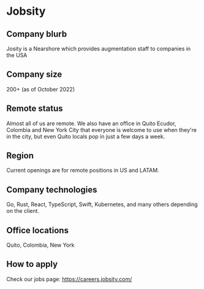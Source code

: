 # Jobsity

## Company blurb

Josity is a Nearshore which provides augmentation staff to companies in the USA

## Company size

200+ (as of October 2022)

## Remote status

Almost all of us are remote. We also have an office in Quito Ecudor, Colombia and New York City that everyone is welcome to use when they're in the city, but even Quito locals pop in just a few days a week.

## Region

Current openings are for remote positions in US and LATAM.

## Company technologies

Go, Rust, React, TypeScript, Swift, Kubernetes, and many others depending on the client.

## Office locations

Quito, Colombia, New York

## How to apply

Check our jobs page: https://careers.jobsity.com/
